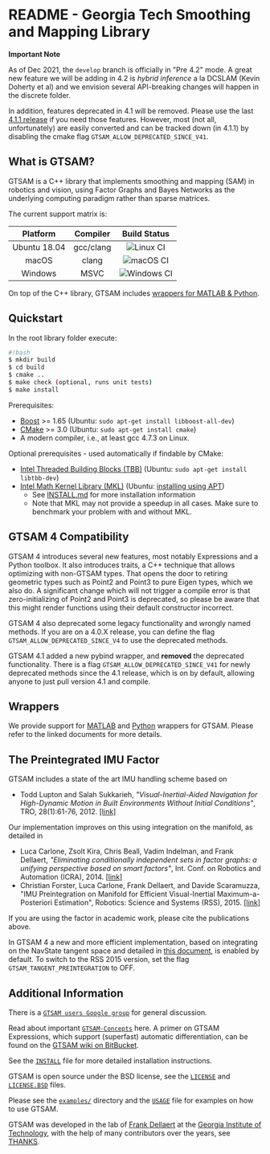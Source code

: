 # README - Georgia Tech Smoothing and Mapping Library

**Important Note**

As of Dec 2021, the `develop` branch is officially in "Pre 4.2" mode. A great new feature we will be adding in 4.2 is *hybrid inference* a la DCSLAM (Kevin Doherty et al) and we envision several API-breaking changes will happen in the discrete folder.

In addition, features deprecated in 4.1 will be removed. Please use the last [4.1.1 release](https://github.com/borglab/gtsam/releases/tag/4.1.1) if you need those features. However, most (not all, unfortunately) are easily converted and can be tracked down (in 4.1.1) by disabling the cmake flag `GTSAM_ALLOW_DEPRECATED_SINCE_V41`.

## What is GTSAM?

GTSAM is a C++ library that implements smoothing and
mapping (SAM) in robotics and vision, using Factor Graphs and Bayes
Networks as the underlying computing paradigm rather than sparse
matrices.

The current support matrix is:

| Platform     | Compiler  | Build Status  |
|:------------:|:---------:|:-------------:|
| Ubuntu 18.04 | gcc/clang | ![Linux CI](https://github.com/borglab/gtsam/workflows/Linux%20CI/badge.svg) |
| macOS        | clang     | ![macOS CI](https://github.com/borglab/gtsam/workflows/macOS%20CI/badge.svg) |
| Windows      | MSVC      | ![Windows CI](https://github.com/borglab/gtsam/workflows/Windows%20CI/badge.svg) |


On top of the C++ library, GTSAM includes [wrappers for MATLAB & Python](#wrappers).


## Quickstart

In the root library folder execute:

```sh
#!bash
$ mkdir build
$ cd build
$ cmake ..
$ make check (optional, runs unit tests)
$ make install
```

Prerequisites:

- [Boost](http://www.boost.org/users/download/) >= 1.65 (Ubuntu: `sudo apt-get install libboost-all-dev`)
- [CMake](http://www.cmake.org/cmake/resources/software.html) >= 3.0 (Ubuntu: `sudo apt-get install cmake`)
- A modern compiler, i.e., at least gcc 4.7.3 on Linux.

Optional prerequisites - used automatically if findable by CMake:

- [Intel Threaded Building Blocks (TBB)](http://www.threadingbuildingblocks.org/) (Ubuntu: `sudo apt-get install libtbb-dev`)
- [Intel Math Kernel Library (MKL)](http://software.intel.com/en-us/intel-mkl) (Ubuntu: [installing using APT](https://software.intel.com/en-us/articles/installing-intel-free-libs-and-python-apt-repo))
    - See [INSTALL.md](INSTALL.md) for more installation information
    - Note that MKL may not provide a speedup in all cases. Make sure to benchmark your problem with and without MKL.

## GTSAM 4 Compatibility

GTSAM 4 introduces several new features, most notably Expressions and a Python toolbox. It also introduces traits, a C++ technique that allows optimizing with non-GTSAM types. That opens the door to retiring geometric types such as Point2 and Point3 to pure Eigen types, which we also do. A significant change which will not trigger a compile error is that zero-initializing of Point2 and Point3 is deprecated, so please be aware that this might render functions using their default constructor incorrect.

GTSAM 4 also deprecated some legacy functionality and wrongly named methods. If you are on a 4.0.X release, you can define the flag `GTSAM_ALLOW_DEPRECATED_SINCE_V4` to use the deprecated methods.

GTSAM 4.1 added a new pybind wrapper, and **removed** the deprecated functionality. There is a flag `GTSAM_ALLOW_DEPRECATED_SINCE_V41` for newly deprecated methods since the 4.1 release, which is on by default, allowing anyone to just pull version 4.1 and compile.


## Wrappers

We provide support for [MATLAB](matlab/README.md) and [Python](python/README.md) wrappers for GTSAM. Please refer to the linked documents for more details.

## The Preintegrated IMU Factor

GTSAM includes a state of the art IMU handling scheme based on

- Todd Lupton and Salah Sukkarieh, _"Visual-Inertial-Aided Navigation for High-Dynamic Motion in Built Environments Without Initial Conditions"_, TRO, 28(1):61-76, 2012. [[link]](https://ieeexplore.ieee.org/document/6092505)

Our implementation improves on this using integration on the manifold, as detailed in

- Luca Carlone, Zsolt Kira, Chris Beall, Vadim Indelman, and Frank Dellaert, _"Eliminating conditionally independent sets in factor graphs: a unifying perspective based on smart factors"_, Int. Conf. on Robotics and Automation (ICRA), 2014. [[link]](https://ieeexplore.ieee.org/abstract/document/6907483)
- Christian Forster, Luca Carlone, Frank Dellaert, and Davide Scaramuzza, "IMU Preintegration on Manifold for Efficient Visual-Inertial Maximum-a-Posteriori Estimation", Robotics: Science and Systems (RSS), 2015. [[link]](http://www.roboticsproceedings.org/rss11/p06.pdf)

If you are using the factor in academic work, please cite the publications above.

In GTSAM 4 a new and more efficient implementation, based on integrating on the NavState tangent space and detailed in [this document](doc/ImuFactor.pdf), is enabled by default. To switch to the RSS 2015 version, set the flag `GTSAM_TANGENT_PREINTEGRATION` to OFF.


## Additional Information

There is a [`GTSAM users Google group`](https://groups.google.com/forum/#!forum/gtsam-users) for general discussion.

Read about important [`GTSAM-Concepts`](GTSAM-Concepts.md) here. A primer on GTSAM Expressions,
which support (superfast) automatic differentiation,
can be found on the [GTSAM wiki on BitBucket](https://bitbucket.org/gtborg/gtsam/wiki/Home).

See the [`INSTALL`](INSTALL.md) file for more detailed installation instructions.

GTSAM is open source under the BSD license, see the [`LICENSE`](LICENSE) and [`LICENSE.BSD`](LICENSE.BSD) files.

Please see the [`examples/`](examples) directory and the [`USAGE`](USAGE.md) file for examples on how to use GTSAM.

GTSAM was developed in the lab of [Frank Dellaert](http://www.cc.gatech.edu/~dellaert) at the [Georgia Institute of Technology](http://www.gatech.edu), with the help of many contributors over the years, see [THANKS](THANKS.md).
